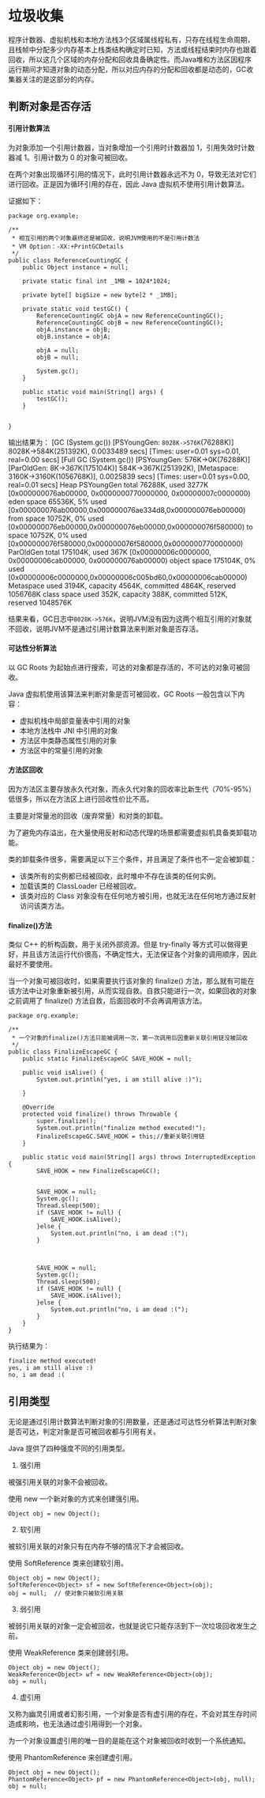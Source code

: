 # 垃圾收集
程序计数器、虚拟机栈和本地方法栈3个区域属线程私有，只存在线程生命周期，且栈帧中分配多少内存基本上栈类结构确定时已知，方法或线程结束时内存也跟着回收，所以这几个区域的内存分配和回收具备确定性。而Java堆和方法区因程序运行期间才知道对象的动态分配，所以对应内存的分配和回收都是动态的，GC收集器关注的是这部分的内存。

## 判断对象是否存活

#### 引用计数算法
为对象添加一个引用计数器，当对象增加一个引用时计数器加 1，引用失效时计数器减 1。引用计数为 0 的对象可被回收。

在两个对象出现循环引用的情况下，此时引用计数器永远不为 0，导致无法对它们进行回收。正是因为循环引用的存在，因此 Java 虚拟机不使用引用计数算法。

证据如下：
```
package org.example;

/**
 * 相互引用的两个对象最终还是被回收，说明JVM使用的不是引用计数法
 * VM Option：-XX:+PrintGCDetails
 */
public class ReferenceCountingGC {
    public Object instance = null;

    private static final int _1MB = 1024*1024;

    private byte[] bigSize = new byte[2 * _1MB];

    private static void testGC() {
        ReferenceCountingGC objA = new ReferenceCountingGC();
        ReferenceCountingGC objB = new ReferenceCountingGC();
        objA.instance = objB;
        objB.instance = objA;

        objA = null;
        objB = null;

        System.gc();
    }

    public static void main(String[] args) {
        testGC();
    }


}
```
输出结果为：
[GC (System.gc()) [PSYoungGen: ```8028K->576K```(76288K)] 8028K->584K(251392K), 0.0033489 secs] [Times: user=0.01 sys=0.01, real=0.00 secs] 
[Full GC (System.gc()) [PSYoungGen: 576K->0K(76288K)] [ParOldGen: 8K->367K(175104K)] 584K->367K(251392K), [Metaspace: 3160K->3160K(1056768K)], 0.0025839 secs] [Times: user=0.01 sys=0.00, real=0.01 secs] 
Heap
 PSYoungGen      total 76288K, used 3277K [0x000000076ab00000, 0x0000000770000000, 0x00000007c0000000)
  eden space 65536K, 5% used [0x000000076ab00000,0x000000076ae334d8,0x000000076eb00000)
  from space 10752K, 0% used [0x000000076eb00000,0x000000076eb00000,0x000000076f580000)
  to   space 10752K, 0% used [0x000000076f580000,0x000000076f580000,0x0000000770000000)
 ParOldGen       total 175104K, used 367K [0x00000006c0000000, 0x00000006cab00000, 0x000000076ab00000)
  object space 175104K, 0% used [0x00000006c0000000,0x00000006c005bd60,0x00000006cab00000)
 Metaspace       used 3194K, capacity 4564K, committed 4864K, reserved 1056768K
  class space    used 352K, capacity 388K, committed 512K, reserved 1048576K

结果来看，GC日志中```8028K->576K```，说明JVM没有因为这两个相互引用的对象就不回收，说明JVM不是通过引用计数算法来判断对象是否存活。

#### 可达性分析算法
以 GC Roots 为起始点进行搜索，可达的对象都是存活的，不可达的对象可被回收。

Java 虚拟机使用该算法来判断对象是否可被回收，GC Roots 一般包含以下内容：

- 虚拟机栈中局部变量表中引用的对象
- 本地方法栈中 JNI 中引用的对象
- 方法区中类静态属性引用的对象
- 方法区中的常量引用的对象

#### 方法区回收
因为方法区主要存放永久代对象，而永久代对象的回收率比新生代（70%-95%）低很多，所以在方法区上进行回收性价比不高。

主要是对常量池的回收（废弃常量）和对类的卸载。

为了避免内存溢出，在大量使用反射和动态代理的场景都需要虚拟机具备类卸载功能。

类的卸载条件很多，需要满足以下三个条件，并且满足了条件也不一定会被卸载：

- 该类所有的实例都已经被回收，此时堆中不存在该类的任何实例。
- 加载该类的 ClassLoader 已经被回收。
- 该类对应的 Class 对象没有在任何地方被引用，也就无法在任何地方通过反射访问该类方法。

#### finalize()方法
类似 C++ 的析构函数，用于关闭外部资源。但是 try-finally 等方式可以做得更好，并且该方法运行代价很高，不确定性大，无法保证各个对象的调用顺序，因此最好不要使用。

当一个对象可被回收时，如果需要执行该对象的 finalize() 方法，那么就有可能在该方法中让对象重新被引用，从而实现自救。自救只能进行一次，如果回收的对象之前调用了 finalize() 方法自救，后面回收时不会再调用该方法。
```
package org.example;

/**
 * 一个对象的finalize()方法只能被调用一次，第一次调用后因重新关联引用链没被回收
 */
public class FinalizeEscapeGC {
    public static FinalizeEscapeGC SAVE_HOOK = null;

    public void isAlive() {
        System.out.println("yes, i am still alive :)");

    }

    @Override
    protected void finalize() throws Throwable {
        super.finalize();
        System.out.println("finalize method executed!");
        FinalizeEscapeGC.SAVE_HOOK = this;//重新关联引用链
    }

    public static void main(String[] args) throws InterruptedException {
        SAVE_HOOK = new FinalizeEscapeGC();


        SAVE_HOOK = null;
        System.gc();
        Thread.sleep(500);
        if (SAVE_HOOK != null) {
            SAVE_HOOK.isAlive();
        }else {
            System.out.println("no, i am dead :(");
        }



        SAVE_HOOK = null;
        System.gc();
        Thread.sleep(500);
        if (SAVE_HOOK != null) {
            SAVE_HOOK.isAlive();
        }else {
            System.out.println("no, i am dead :(");
        }
    }
}

```
执行结果为：
```
finalize method executed!
yes, i am still alive :)
no, i am dead :(
```
## 引用类型
无论是通过引用计数算法判断对象的引用数量，还是通过可达性分析算法判断对象是否可达，判定对象是否可被回收都与引用有关。

Java 提供了四种强度不同的引用类型。

1. 强引用

被强引用关联的对象不会被回收。

使用 new 一个新对象的方式来创建强引用。
```
Object obj = new Object();
```
2. 软引用

被软引用关联的对象只有在内存不够的情况下才会被回收。

使用 SoftReference 类来创建软引用。
```
Object obj = new Object();
SoftReference<Object> sf = new SoftReference<Object>(obj);
obj = null;  // 使对象只被软引用关联
```
3. 弱引用

被弱引用关联的对象一定会被回收，也就是说它只能存活到下一次垃圾回收发生之前。

使用 WeakReference 类来创建弱引用。
```
Object obj = new Object();
WeakReference<Object> wf = new WeakReference<Object>(obj);
obj = null;
```
4. 虚引用

又称为幽灵引用或者幻影引用，一个对象是否有虚引用的存在，不会对其生存时间造成影响，也无法通过虚引用得到一个对象。

为一个对象设置虚引用的唯一目的是能在这个对象被回收时收到一个系统通知。

使用 PhantomReference 来创建虚引用。
```
Object obj = new Object();
PhantomReference<Object> pf = new PhantomReference<Object>(obj, null);
obj = null;
```